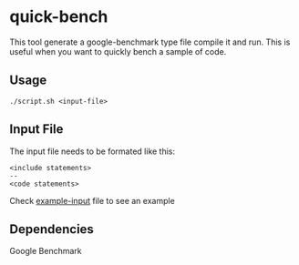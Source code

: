 # quick-bench
This tool generate a google-benchmark type file compile it and run.
This is useful when you want to quickly  bench a sample of code.
## Usage
```
./script.sh <input-file>
```
## Input File
The input file needs to be formated like this:
```
<include statements>
--
<code statements>
```
Check [example-input](example-input) file to see an example 

## Dependencies
Google Benchmark
